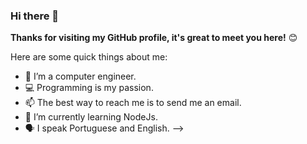 ### Hi there 👋

**Thanks for visiting my GitHub profile, it's great to meet you here!** 😊

Here are some quick things about me:

- 🔭 I’m a computer engineer.
- 💻 Programming is my passion.
- 📫 The best way to reach me is to send me an email.
- 🌱 I’m currently learning NodeJs.
- 🗣 I speak Portuguese and English.
-->
